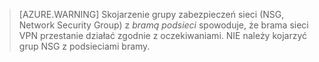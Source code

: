  >[AZURE.WARNING] Skojarzenie grupy zabezpieczeń sieci (NSG, Network Security Group) z *bramą podsieci* spowoduje, że brama sieci VPN przestanie działać zgodnie z oczekiwaniami. NIE należy kojarzyć grup NSG z podsieciami bramy.





<!--HONumber=Jun16_HO2-->


